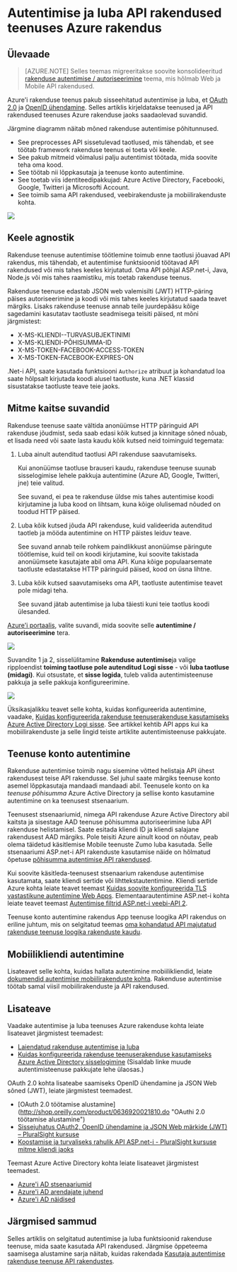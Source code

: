 <properties
    pageTitle="Autentimise ja luba API rakendused teenuses Azure rakendus | Microsoft Azure'i"
    description="Azure'i rakendust Service API rakenduste sisaldava autentimise ja luba teenuseid tundma õppida."
    services="app-service\api"
    documentationCenter=".net"
    authors="tdykstra"
    manager="wpickett"
    editor=""/>

<tags
    ms.service="app-service-api"
    ms.workload="na"
    ms.tgt_pltfrm="na"
    ms.devlang="na"
    ms.topic="article"
    ms.date="05/23/2016"
    ms.author="rachelap"/>

# <a name="authentication-and-authorization-for-api-apps-in-azure-app-service"></a>Autentimise ja luba API rakendused teenuses Azure rakendus

## <a name="overview"></a>Ülevaade 

> [AZURE.NOTE] Selles teemas migreeritakse soovite konsolideeritud [rakenduse autentimise / autoriseerimine](../app-service/app-service-authentication-overview.md) teema, mis hõlmab Web ja Mobile API rakendused.

Azure'i rakenduse teenus pakub sisseehitatud autentimise ja luba, et [OAuth 2.0](#oauth) ja [OpenID ühendamine](#oauth). Selles artiklis kirjeldatakse teenused ja API rakendused teenuses Azure rakenduse jaoks saadaolevad suvandid.

Järgmine diagramm näitab mõned rakenduse autentimise põhitunnused.

* See preprocesses API sissetulevad taotlused, mis tähendab, et see töötab framework rakenduse teenus ei toeta või keele.
* See pakub mitmeid võimalusi palju autentimist töötada, mida soovite teha oma kood.
* See töötab nii lõppkasutaja ja teenuse konto autentimine. 
* See toetab viis identiteedipakkujad: Azure Active Directory, Facebooki, Google, Twitteri ja Microsofti Account.
* See toimib sama API rakendused, veebirakenduste ja mobiilirakenduste kohta.

![](./media/app-service-api-authentication/api-apps-overview.png)

## <a name="language-agnostic"></a>Keele agnostik

Rakenduse teenuse autentimise töötlemine toimub enne taotlusi jõuavad API rakendus, mis tähendab, et autentimise funktsioonid töötavad API rakendused või mis tahes keeles kirjutatud.  Oma API põhjal ASP.net-i, Java, Node.js või mis tahes raamistiku, mis toetab rakenduse teenus.

Rakenduse teenuse edastab JSON web valemisilti (JWT) HTTP-päring päises autoriseerimine ja koodi või mis tahes keeles kirjutatud saada teavet märgiks. Lisaks rakenduse teenuse annab teile juurdepääsu kõige sagedamini kasutatav taotluste seadmisega teisiti päised, nt mõni järgmistest:

* X-MS-KLIENDI--TURVASUBJEKTINIMI
* X-MS-KLIENDI-PÕHISUMMA-ID
* X-MS-TOKEN-FACEBOOK-ACCESS-TOKEN
* X-MS-TOKEN-FACEBOOK-EXPIRES-ON
 
.Net-i API, saate kasutada funktsiooni `Authorize` atribuut ja kohandatud loa saate hõlpsalt kirjutada koodi alusel taotluste, kuna .NET klassid sisustatakse taotluste teave teie jaoks.

## <a name="multiple-protection-options"></a>Mitme kaitse suvandid

Rakenduse teenuse saate vältida anonüümse HTTP päringuid API rakenduse jõudmist, seda saab edasi kõik kutsed ja kinnitage sõned nõuab, et lisada need või saate lasta kaudu kõik kutsed neid toiminguid tegemata:

1. Luba ainult autenditud taotlusi API rakenduse saavutamiseks.

    Kui anonüümse taotluse brauseri kaudu, rakenduse teenuse suunab sisselogimise lehele pakkuja autentimine (Azure AD, Google, Twitteri, jne) teie valitud. 

    See suvand, ei pea te rakenduse üldse mis tahes autentimise koodi kirjutamine ja luba kood on lihtsam, kuna kõige olulisemad nõuded on toodud HTTP päised.

2. Luba kõik kutsed jõuda API rakenduse, kuid valideerida autenditud taotleb ja mööda autentimine on HTTP päistes leiduv teave.

    See suvand annab teile rohkem paindlikkust anonüümse päringute töötlemise, kuid teil on koodi kirjutamine, kui soovite takistada anonüümsete kasutajate abil oma API. Kuna kõige populaarsemate taotluste edastatakse HTTP päringuid päised, kood on üsna lihtne.
    
3. Luba kõik kutsed saavutamiseks oma API, taotluste autentimise teavet pole midagi teha.

    See suvand jätab autentimise ja luba täiesti kuni teie taotlus koodi ülesanded.

[Azure'i portaalis](https://portal.azure.com/), valite suvandi, mida soovite selle **autentimine / autoriseerimine** tera.

![](./media/app-service-api-authentication/authblade.png)

Suvandite 1 ja 2, sisselülitamine **Rakenduse autentimise**ja valige ripploendist **toiming taotluse pole autenditud** **Logi sisse** - või **luba taotluse (midagi)**.  Kui otsustate, et **sisse logida**, tuleb valida autentimisteenuse pakkuja ja selle pakkuja konfigureerimine.

![](./media/app-service-api-authentication/actiontotake.png)

Üksikasjalikku teavet selle kohta, kuidas konfigureerida autentimine, vaadake, [Kuidas konfigureerida rakenduse teenuserakenduse kasutamiseks Azure Active Directory Logi sisse](../app-service-mobile/app-service-mobile-how-to-configure-active-directory-authentication.md). See artikkel kehtib API apps kui ka mobiilirakenduste ja selle lingid teiste artiklite autentimisteenuse pakkujate.
 
## <a id="internal"></a>Teenuse konto autentimine

Rakenduse autentimise toimib nagu sisemine võtted helistaja API ühest rakendusest teise API rakendusse. Sel juhul saate märgiks teenuse konto asemel lõppkasutaja mandaadi mandaadi abil. Teenusele konto on ka *teenuse põhisumma* Azure Active Directory ja sellise konto kasutamine autentimine on ka teenusest stsenaarium. 

Teenusest stsenaariumid, nimega API rakenduse Azure Active Directory abil kaitsta ja sisestage AAD teenuse põhisumma autoriseerimine luba API rakenduse helistamisel. Saate esitada kliendi ID ja kliendi salajane rakendusest AAD märgiks. Pole teisiti Azure ainult kood on nõutav, peab olema täidetud käsitlemise Mobile teenuste Zumo luba kasutada. Selle stsenaariumi ASP.net-i API rakenduste kasutamise näide on hõlmatud õpetuse [põhisumma autentimise API rakendused](app-service-api-dotnet-service-principal-auth.md).

Kui soovite käsitleda-teenusest stsenaarium rakenduse autentimise kasutamata, saate kliendi sertide või lihttekstautentimine. Kliendi sertide Azure kohta leiate teavet teemast [Kuidas soovite konfigureerida TLS vastastikune autentimine Web Apps](../app-service-web/app-service-web-configure-tls-mutual-auth.md). Elementaarautentimine ASP.net-i kohta leiate teavet teemast [Autentimise filtrid ASP.net-i veebi-API 2](http://www.asp.net/web-api/overview/security/authentication-filters).

Teenuse konto autentimine rakendus App teenuse loogika API rakendus on eriline juhtum, mis on selgitatud teemas [oma kohandatud API majutatud rakenduse teenuse loogika rakenduste kaudu](../app-service-logic/app-service-logic-custom-hosted-api.md).

## <a name="mobile-client-authentication"></a>Mobiilikliendi autentimine

Lisateavet selle kohta, kuidas hallata autentimine mobiilikliendid, leiate [dokumendid autentimise mobiilirakenduste kohta](../app-service-mobile/app-service-mobile-ios-get-started-users.md). Rakenduse autentimise töötab samal viisil mobiilirakenduste ja API rakendused.
  
## <a name="more-information"></a>Lisateave

Vaadake autentimise ja luba teenuses Azure rakenduse kohta leiate lisateavet järgmistest teemadest:

* [Laiendatud rakenduse autentimise ja luba](/blog/announcing-app-service-authentication-authorization/)
* [Kuidas konfigureerida rakenduse teenuserakenduse kasutamiseks Azure Active Directory sisselogimine](../app-service-mobile/app-service-mobile-how-to-configure-active-directory-authentication.md) (Sisaldab linke muude autentimisteenuse pakkujate lehe ülaosas.) 

OAuth 2.0 kohta lisateabe saamiseks OpenID ühendamine ja JSON Web sõned (JWT), leiate järgmistest teemadest.

* [OAuth 2.0 töötamise alustamine] (http://shop.oreilly.com/product/0636920021810.do "OAuthi 2.0 töötamise alustamine") 
* [Sissejuhatus OAuth2, OpenID ühendamine ja JSON Web märkide (JWT) – PluralSight kursuse](http://www.pluralsight.com/courses/oauth2-json-web-tokens-openid-connect-introduction) 
* [Koostamise ja turvaliseks rahulik API ASP.net-i - PluralSight kursuse mitme kliendi jaoks](http://www.pluralsight.com/courses/building-securing-restful-api-aspdotnet)

Teemast Azure Active Directory kohta leiate lisateavet järgmistest teemadest.

* [Azure'i AD stsenaariumid](http://aka.ms/aadscenarios)
* [Azure'i AD arendajate juhend](http://aka.ms/aaddev)
* [Azure'i AD näidised](http://aka.ms/aadsamples)

## <a name="next-steps"></a>Järgmised sammud

Selles artiklis on selgitatud autentimise ja luba funktsioonid rakenduse teenuse, mida saate kasutada API rakendused. Järgmise õppeteema saamisega alustamine sarja näitab, kuidas rakendada [Kasutaja autentimise rakenduse teenuse API rakendustes](app-service-api-dotnet-user-principal-auth.md).
